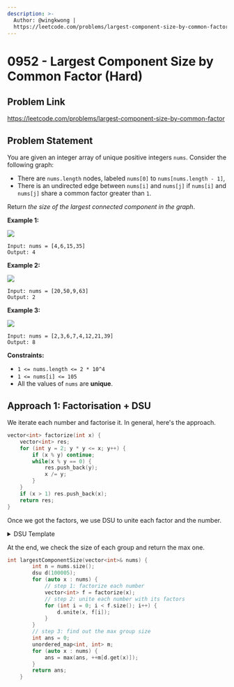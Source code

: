 ```yaml
---
description: >-
  Author: @wingkwong |
  https://leetcode.com/problems/largest-component-size-by-common-factor
---
```


# 0952 - Largest Component Size by Common Factor (Hard)

## Problem Link

https://leetcode.com/problems/largest-component-size-by-common-factor

## Problem Statement

You are given an integer array of unique positive integers `nums`. Consider the following graph:

* There are `nums.length` nodes, labeled `nums[0]` to `nums[nums.length - 1]`,
* There is an undirected edge between `nums[i]` and `nums[j]` if `nums[i]` and `nums[j]` share a common factor greater than `1`.

Return _the size of the largest connected component in the graph_.

**Example 1:**

![](https://assets.leetcode.com/uploads/2018/12/01/ex1.png)

```
Input: nums = [4,6,15,35]
Output: 4
```

**Example 2:**

![](https://assets.leetcode.com/uploads/2018/12/01/ex2.png)

```
Input: nums = [20,50,9,63]
Output: 2
```

**Example 3:**

![](https://assets.leetcode.com/uploads/2018/12/01/ex3.png)

```
Input: nums = [2,3,6,7,4,12,21,39]
Output: 8
```

**Constraints:**

* `1 <= nums.length <= 2 * 10^4`
* `1 <= nums[i] <= 105`
* All the values of `nums` are **unique**.

## Approach 1: Factorisation + DSU

We iterate each number and factorise it. In general, here's the approach.

```cpp
vector<int> factorize(int x) {
    vector<int> res;
    for (int y = 2; y * y <= x; y++) {
        if (x % y) continue;
        while(x % y == 0) {
            res.push_back(y);
            x /= y;
        }
    }
    if (x > 1) res.push_back(x);
    return res;
}
```

Once we got the factors, we use DSU to unite each factor and the number.

<details>

<summary>DSU Template</summary>

```cpp
class dsu {
 public:
  vector<int> root, rank, size;
  int n;
  int cnt;

  dsu(int _n) : n(_n) {
    root.resize(n);
    rank.resize(n);
    size.resize(n);
    for(int i = 0; i < n; i++) {
        root[i] = i;
        rank[i] = 1;
        size[i] = 1;
    }
    cnt = n;
  }

  inline int getCount() { return cnt; }

  inline int get(int x) { return (x == root[x] ? x : (root[x] = get(root[x]))); }

  inline bool unite(int x, int y) {
    x = get(x); y = get(y);
    if (x != y) {
        if (rank[x] > rank[y]) {
            root[y] = x;
        } else if (rank[x] < rank[y]) {
            root[x] = y;
        } else {
            root[y] = x;
            rank[x] += 1;
        }
        cnt--;
        
      return true;
    }
    return false;
  }
};
```

</details>

At the end, we check the size of each group and return the max one.

<SolutionAuthor name="@wingkwong"/>

```cpp
int largestComponentSize(vector<int>& nums) {
        int n = nums.size();
        dsu d(100005);
        for (auto x : nums) {
            // step 1: factorize each number
            vector<int> f = factorize(x);
            // step 2: unite each number with its factors
            for (int i = 0; i < f.size(); i++) {
                d.unite(x, f[i]);
            }
        }
        // step 3: find out the max group size
        int ans = 0;
        unordered_map<int, int> m;
        for (auto x : nums) {
            ans = max(ans, ++m[d.get(x)]);
        }
        return ans;
    }
```
